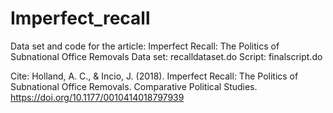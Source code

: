 # Imperfect_recall

Data set and code  for the article: Imperfect Recall: The Politics of Subnational Office Removals
Data set: recalldataset.do
Script: finalscript.do

Cite: 
Holland, A. C., & Incio, J. (2018). Imperfect Recall: The Politics of Subnational Office Removals. Comparative Political Studies. https://doi.org/10.1177/0010414018797939
